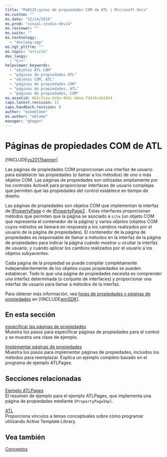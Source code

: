 ```yaml
---
title: "P&#225;ginas de propiedades COM de ATL | Microsoft Docs"
ms.custom: ""
ms.date: "12/14/2016"
ms.prod: "visual-studio-dev14"
ms.reviewer: ""
ms.suite: ""
ms.technology: 
  - "devlang-cpp"
ms.tgt_pltfrm: ""
ms.topic: "article"
dev_langs: 
  - "C++"
helpviewer_keywords: 
  - "objetos ATL COM"
  - "páginas de propiedades ATL"
  - "objetos COM, ATL"
  - "páginas de propiedades COM"
  - "páginas de propiedades, ATL"
  - "páginas de propiedades, COM"
ms.assetid: 663c7caa-2e5e-4b5c-b8ea-fd434ceb1654
caps.latest.revision: 13
caps.handback.revision: 8
author: "mikeblome"
ms.author: "mblome"
manager: "ghogen"
---
```

# P&#225;ginas de propiedades COM de ATL
[!INCLUDE[vs2017banner](../assembler/inline/includes/vs2017banner.md)]

Las páginas de propiedades COM proporcionan una interfaz de usuario para establecer las propiedades \(o llamar a los métodos\) de uno o más objetos COM.  Las páginas de propiedades son utilizadas ampliamente por los controles ActiveX para proporcionar interfaces de usuario complejas que permiten que las propiedades del control establece en tiempo de diseño.  
  
 Las páginas de propiedades son objetos COM que implementan la interfaz de [IPropertyPage](http://msdn.microsoft.com/library/windows/desktop/ms691246) o de [IPropertyPage2](http://msdn.microsoft.com/library/windows/desktop/ms683996) .  Estas interfaces proporcionan métodos que permiten que la página se asociado a `site` \(un objeto COM que representa el contenedor de la página\) y varios *objetos* \(objetos COM cuyos métodos se llamará en respuesta a los cambios realizados por el usuario de la página de propiedades\).  El contenedor de la página de propiedades es responsable de llamar a métodos en la interfaz de la página de propiedades para indicar la página cuándo mostrar u ocultar la interfaz de usuario, y cuándo aplicar los cambios realizados por el usuario a los objetos subyacentes.  
  
 Cada página de la propiedad se puede compilar completamente independientemente de los objetos cuyas propiedades se pueden establecer.  Todo lo que una página de propiedades necesita es comprender una interfaz determinada \(o conjunto de interfaces\) y proporcionar una interfaz de usuario para llamar a métodos de la interfaz.  
  
 Para obtener más información, vea [hojas de propiedades y páginas de propiedades](http://msdn.microsoft.com/library/windows/desktop/ms686577) en [!INCLUDE[winSDK](../atl/includes/winsdk_md.md)].  
  
## En esta sección  
 [especificar las páginas de propiedades](../atl/specifying-property-pages.md)  
 Muestra los pasos para especificar páginas de propiedades para el control y se muestra una clase de ejemplo.  
  
 [Implementar páginas de propiedades](../atl/implementing-property-pages.md)  
 Muestra los pasos para implementar páginas de propiedades, incluidos los métodos para reemplazar.  Explica un ejemplo completo basado en el programa de ejemplo ATLPages.  
  
## Secciones relacionadas  
 [Ejemplo ATLPages](../top/visual-cpp-samples.md)  
 El resumen de ejemplo para el ejemplo ATLPages, que implementa una página de propiedades mediante `IPropertyPageImpl`.  
  
 [ATL](../atl/active-template-library-atl-concepts.md)  
 Proporciona vínculos a temas conceptuales sobre cómo programar utilizando Active Template Library.  
  
## Vea también  
 [Conceptos](../atl/active-template-library-atl-concepts.md)